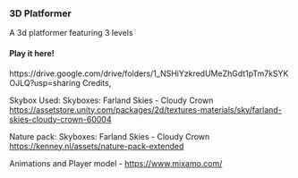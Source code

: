 <h3>3D Platformer</h3>

A 3d platformer featuring 3 levels

<h4>Play it here!</h4>
https://drive.google.com/drive/folders/1_NSHiYzkredUMeZhGdt1pTm7kSYKOJLQ?usp=sharing

</h4>Credits,</h4>

  Skybox Used: Skyboxes: Farland Skies - Cloudy Crown
  https://assetstore.unity.com/packages/2d/textures-materials/sky/farland-skies-cloudy-crown-60004

  Nature pack: Skyboxes: Farland Skies - Cloudy Crown
  https://kenney.nl/assets/nature-pack-extended
  
  Animations and Player model - https://www.mixamo.com/
